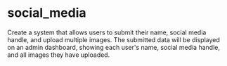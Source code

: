 # social_media
Create a system that allows users to submit their name, social media handle, and upload multiple images. The submitted data will be displayed on an admin dashboard, showing each user's name, social media handle, and all images they have uploaded.
